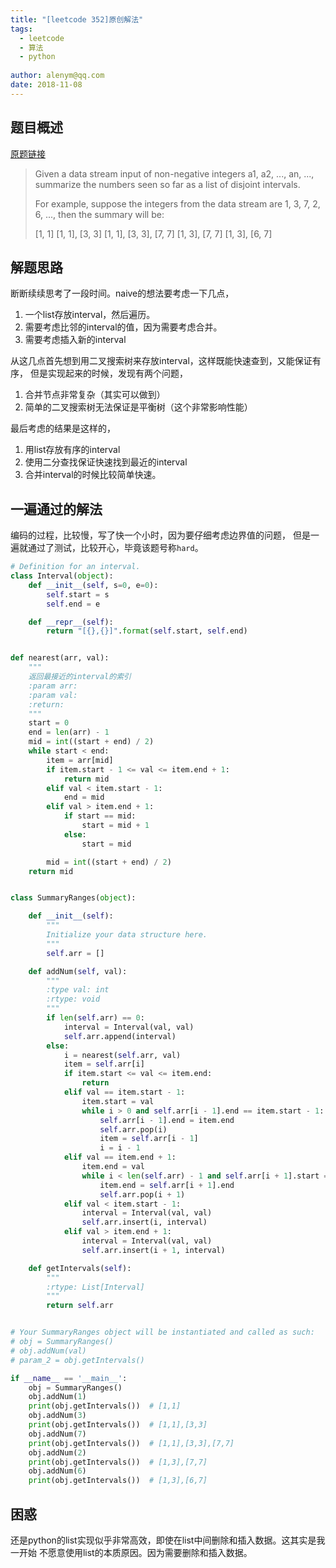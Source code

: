 ```yaml
---
title: "[leetcode 352]原创解法"
tags: 
  - leetcode 
  - 算法 
  - python
  
author: alenym@qq.com
date: 2018-11-08
---
```




## <a name="hh0"></a> 题目概述 ##

[原题链接](https://leetcode.com/problems/data-stream-as-disjoint-intervals/)

> Given a data stream input of non-negative integers a1, a2, ..., an, ..., summarize the numbers seen so far as a list of disjoint intervals.
> 
> For example, suppose the integers from the data stream are 1, 3, 7, 2, 6, ..., then the summary will be:
> 
> [1, 1]
> [1, 1], [3, 3]
> [1, 1], [3, 3], [7, 7]
> [1, 3], [7, 7]
> [1, 3], [6, 7]
> 
<!-- more -->

## <a name="hh1"></a> 解题思路 ##

断断续续思考了一段时间。naive的想法要考虑一下几点，

1. 一个list存放interval，然后遍历。
2. 需要考虑比邻的interval的值，因为需要考虑合并。
3. 需要考虑插入新的interval

从这几点首先想到用二叉搜索树来存放interval，这样既能快速查到，又能保证有序，
但是实现起来的时候，发现有两个问题，

1. 合并节点非常复杂（其实可以做到）
2. 简单的二叉搜索树无法保证是平衡树（这个非常影响性能）

最后考虑的结果是这样的，

1. 用list存放有序的interval
2. 使用二分查找保证快速找到最近的interval
3. 合并interval的时候比较简单快速。



## <a name="hh2"></a> 一遍通过的解法　 ##

编码的过程，比较慢，写了快一个小时，因为要仔细考虑边界值的问题，
但是一遍就通过了测试，比较开心，毕竟该题号称`hard`。

```python
# Definition for an interval.
class Interval(object):
    def __init__(self, s=0, e=0):
        self.start = s
        self.end = e

    def __repr__(self):
        return "[{},{}]".format(self.start, self.end)


def nearest(arr, val):
    """
    返回最接近的interval的索引
    :param arr:
    :param val:
    :return:
    """
    start = 0
    end = len(arr) - 1
    mid = int((start + end) / 2)
    while start < end:
        item = arr[mid]
        if item.start - 1 <= val <= item.end + 1:
            return mid
        elif val < item.start - 1:
            end = mid
        elif val > item.end + 1:
            if start == mid:
                start = mid + 1
            else:
                start = mid

        mid = int((start + end) / 2)
    return mid


class SummaryRanges(object):

    def __init__(self):
        """
        Initialize your data structure here.
        """
        self.arr = []

    def addNum(self, val):
        """
        :type val: int
        :rtype: void
        """
        if len(self.arr) == 0:
            interval = Interval(val, val)
            self.arr.append(interval)
        else:
            i = nearest(self.arr, val)
            item = self.arr[i]
            if item.start <= val <= item.end:
                return
            elif val == item.start - 1:
                item.start = val
                while i > 0 and self.arr[i - 1].end == item.start - 1:
                    self.arr[i - 1].end = item.end
                    self.arr.pop(i)
                    item = self.arr[i - 1]
                    i = i - 1
            elif val == item.end + 1:
                item.end = val
                while i < len(self.arr) - 1 and self.arr[i + 1].start == item.end + 1:
                    item.end = self.arr[i + 1].end
                    self.arr.pop(i + 1)
            elif val < item.start - 1:
                interval = Interval(val, val)
                self.arr.insert(i, interval)
            elif val > item.end + 1:
                interval = Interval(val, val)
                self.arr.insert(i + 1, interval)

    def getIntervals(self):
        """
        :rtype: List[Interval]
        """
        return self.arr


# Your SummaryRanges object will be instantiated and called as such:
# obj = SummaryRanges()
# obj.addNum(val)
# param_2 = obj.getIntervals()

if __name__ == '__main__':
    obj = SummaryRanges()
    obj.addNum(1)
    print(obj.getIntervals())  # [1,1]
    obj.addNum(3)
    print(obj.getIntervals())  # [1,1],[3,3]
    obj.addNum(7)
    print(obj.getIntervals())  # [1,1],[3,3],[7,7]
    obj.addNum(2)
    print(obj.getIntervals())  # [1,3],[7,7]
    obj.addNum(6)
    print(obj.getIntervals())  # [1,3],[6,7]
```

## <a name="hh2"></a> 困惑　 ##

还是python的list实现似乎非常高效，即使在list中间删除和插入数据。这其实是我一开始
不愿意使用list的本质原因。因为需要删除和插入数据。